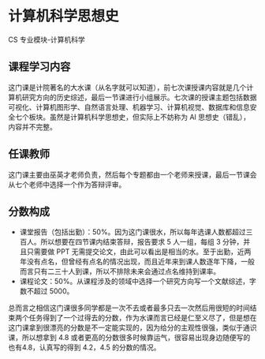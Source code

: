 # 计算机科学思想史
<div class="badges">
<span class="badge cs-badge">CS 专业模块-计算机科学</span>
</div>

## 课程学习内容

这门课是计院著名的大水课（从名字就可以知道），前七次课授课内容就是几个计算机研究方向的历史综述，最后一节课进行小组展示。七次课的授课主题包括数据可视化、计算机图形学、自然语言处理、机器学习、计算机视觉、数据库和信息安全七个板块。虽然是计算机科学思想史，但实际上不妨称为 AI 思想史（错乱），内容并不完整。

## 任课教师

这门课主要由巫英才老师负责，然后每个专题都由一个老师来授课，最后一节课会从七个老师中选择一个作为答辩评审。

## 分数构成

- 课堂报告（包括出勤）：50%。因为这门课很水，所以每年选课人数都超过三百人。所以想要在四节课内结束答辩，报告要求 5 人一组，每组 3 分钟，并且只需要做 PPT 无需提交论文，由此可以看出是相当的水。至于出勤，近两年没有点名，但曾经有点名的情况出现，而且近年来到课人数逐年下降，一般而言只有二三十人到课，所以不排除未来会通过点名维持到课率。
- 课程论文：50%。从课程涉及的领域中选择一个研究方向写一个文献综述，字数不超过 5000。

总而言之相信这门课很多同学都是一次不去或者最多只去一次然后用很短的时间结束两个任务得到了一个过得去的分数，作为水课而言已经是仁至义尽了，但是想在这门课拿到很漂亮的分数是不一定能实现的，因为给分的主观性很强，类似于通识课，所以想拿到 4.8 或者更高的分数很多时候靠运气，很容易出现身边随便写的也有4.8，认真写的得到 4.2，4.5 的分数的情况。